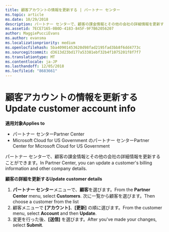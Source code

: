 ```yaml
---
title: 顧客アカウントの情報を更新する | パートナー センター
ms.topic: article
ms.date: 10/29/2018
description: パートナー センターで、顧客の課金情報とその他の会社の詳細情報を更新することができます。
ms.assetid: 7ECE7165-0B0D-4183-845F-9F7B62056207
author: MaggiePucciEvans
ms.author: evansma
ms.localizationpriority: medium
ms.openlocfilehash: 5ba40901453620d98fad2195fad3bb8f6dd4773c
ms.sourcegitcommit: d3613d23bd177a53381ebf32b4f1075201f8f7f7
ms.translationtype: MT
ms.contentlocale: ja-JP
ms.lasthandoff: 12/05/2018
ms.locfileid: "8683661"
---
```

# <a name="update-customer-account-info"></a><span data-ttu-id="7c622-103">顧客アカウントの情報を更新する</span><span class="sxs-lookup"><span data-stu-id="7c622-103">Update customer account info</span></span>

**<span data-ttu-id="7c622-104">適用対象</span><span class="sxs-lookup"><span data-stu-id="7c622-104">Applies to</span></span>**

-  <span data-ttu-id="7c622-105">パートナー センター</span><span class="sxs-lookup"><span data-stu-id="7c622-105">Partner Center</span></span>
-  <span data-ttu-id="7c622-106">Microsoft Cloud for US Government のパートナー センター</span><span class="sxs-lookup"><span data-stu-id="7c622-106">Partner Center for Microsoft Cloud for US Government</span></span>


<span data-ttu-id="7c622-107">パートナー センターで、顧客の課金情報とその他の会社の詳細情報を更新することができます。</span><span class="sxs-lookup"><span data-stu-id="7c622-107">In Partner Center, you can update a customer's billing information and other company details.</span></span>

**<span data-ttu-id="7c622-108">顧客の詳細を更新する</span><span class="sxs-lookup"><span data-stu-id="7c622-108">Update customer details</span></span>**

1.  <span data-ttu-id="7c622-109">**パートナー センター**メニューで、**顧客**を選びます。</span><span class="sxs-lookup"><span data-stu-id="7c622-109">From the **Partner Center** menu, select **Customers**.</span></span> <span data-ttu-id="7c622-110">次に一覧から顧客を選びます。</span><span class="sxs-lookup"><span data-stu-id="7c622-110">Then choose a customer from the list</span></span>
2.  <span data-ttu-id="7c622-111">顧客メニューで **[アカウント]**、**[更新]** の順に選びます。</span><span class="sxs-lookup"><span data-stu-id="7c622-111">From the customer menu, select **Account** and then **Update**.</span></span>
3.  <span data-ttu-id="7c622-112">変更を行った後、**[送信]** を選びます。</span><span class="sxs-lookup"><span data-stu-id="7c622-112">After you've made your changes, select **Submit**.</span></span>

 

 



